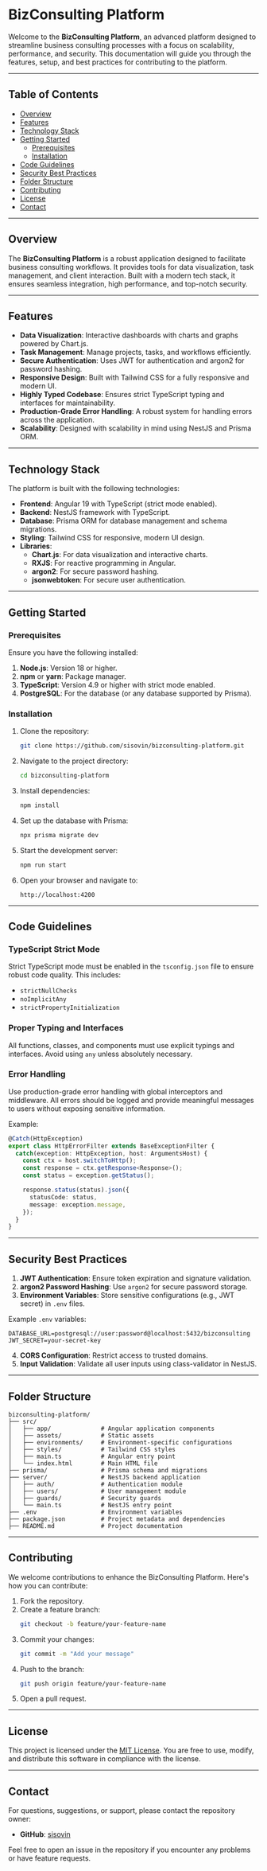 # BizConsulting Platform

Welcome to the **BizConsulting Platform**, an advanced platform designed to streamline business consulting processes with a focus on scalability, performance, and security. This documentation will guide you through the features, setup, and best practices for contributing to the platform.

---

## Table of Contents

- [Overview](#overview)
- [Features](#features)
- [Technology Stack](#technology-stack)
- [Getting Started](#getting-started)
  - [Prerequisites](#prerequisites)
  - [Installation](#installation)
- [Code Guidelines](#code-guidelines)
- [Security Best Practices](#security-best-practices)
- [Folder Structure](#folder-structure)
- [Contributing](#contributing)
- [License](#license)
- [Contact](#contact)

---

## Overview

The **BizConsulting Platform** is a robust application designed to facilitate business consulting workflows. It provides tools for data visualization, task management, and client interaction. Built with a modern tech stack, it ensures seamless integration, high performance, and top-notch security.

---

## Features

- **Data Visualization**: Interactive dashboards with charts and graphs powered by Chart.js.
- **Task Management**: Manage projects, tasks, and workflows efficiently.
- **Secure Authentication**: Uses JWT for authentication and argon2 for password hashing.
- **Responsive Design**: Built with Tailwind CSS for a fully responsive and modern UI.
- **Highly Typed Codebase**: Ensures strict TypeScript typing and interfaces for maintainability.
- **Production-Grade Error Handling**: A robust system for handling errors across the application.
- **Scalability**: Designed with scalability in mind using NestJS and Prisma ORM.

---

## Technology Stack

The platform is built with the following technologies:

- **Frontend**: Angular 19 with TypeScript (strict mode enabled).
- **Backend**: NestJS framework with TypeScript.
- **Database**: Prisma ORM for database management and schema migrations.
- **Styling**: Tailwind CSS for responsive, modern UI design.
- **Libraries**:
  - **Chart.js**: For data visualization and interactive charts.
  - **RXJS**: For reactive programming in Angular.
  - **argon2**: For secure password hashing.
  - **jsonwebtoken**: For secure user authentication.

---

## Getting Started

### Prerequisites

Ensure you have the following installed:

1. **Node.js**: Version 18 or higher.
2. **npm** or **yarn**: Package manager.
3. **TypeScript**: Version 4.9 or higher with strict mode enabled.
4. **PostgreSQL**: For the database (or any database supported by Prisma).

### Installation

1. Clone the repository:
   ```bash
   git clone https://github.com/sisovin/bizconsulting-platform.git
   ```

2. Navigate to the project directory:
   ```bash
   cd bizconsulting-platform
   ```

3. Install dependencies:
   ```bash
   npm install
   ```

4. Set up the database with Prisma:
   ```bash
   npx prisma migrate dev
   ```

5. Start the development server:
   ```bash
   npm run start
   ```

6. Open your browser and navigate to:
   ```
   http://localhost:4200
   ```

---

## Code Guidelines

### TypeScript Strict Mode

Strict TypeScript mode must be enabled in the `tsconfig.json` file to ensure robust code quality. This includes:

- `strictNullChecks`
- `noImplicitAny`
- `strictPropertyInitialization`

### Proper Typing and Interfaces

All functions, classes, and components must use explicit typings and interfaces. Avoid using `any` unless absolutely necessary.

### Error Handling

Use production-grade error handling with global interceptors and middleware. All errors should be logged and provide meaningful messages to users without exposing sensitive information.

Example:
```typescript
@Catch(HttpException)
export class HttpErrorFilter extends BaseExceptionFilter {
  catch(exception: HttpException, host: ArgumentsHost) {
    const ctx = host.switchToHttp();
    const response = ctx.getResponse<Response>();
    const status = exception.getStatus();

    response.status(status).json({
      statusCode: status,
      message: exception.message,
    });
  }
}
```

---

## Security Best Practices

1. **JWT Authentication**: Ensure token expiration and signature validation.
2. **argon2 Password Hashing**: Use `argon2` for secure password storage.
3. **Environment Variables**: Store sensitive configurations (e.g., JWT secret) in `.env` files.

Example `.env` variables:
```
DATABASE_URL=postgresql://user:password@localhost:5432/bizconsulting
JWT_SECRET=your-secret-key
```

4. **CORS Configuration**: Restrict access to trusted domains.
5. **Input Validation**: Validate all user inputs using class-validator in NestJS.

---

## Folder Structure

```
bizconsulting-platform/
├── src/
│   ├── app/              # Angular application components
│   ├── assets/           # Static assets
│   ├── environments/     # Environment-specific configurations
│   ├── styles/           # Tailwind CSS styles
│   ├── main.ts           # Angular entry point
│   └── index.html        # Main HTML file
├── prisma/               # Prisma schema and migrations
├── server/               # NestJS backend application
│   ├── auth/             # Authentication module
│   ├── users/            # User management module
│   ├── guards/           # Security guards
│   └── main.ts           # NestJS entry point
├── .env                  # Environment variables
├── package.json          # Project metadata and dependencies
├── README.md             # Project documentation
```

---

## Contributing

We welcome contributions to enhance the BizConsulting Platform. Here's how you can contribute:

1. Fork the repository.
2. Create a feature branch:
   ```bash
   git checkout -b feature/your-feature-name
   ```
3. Commit your changes:
   ```bash
   git commit -m "Add your message"
   ```
4. Push to the branch:
   ```bash
   git push origin feature/your-feature-name
   ```
5. Open a pull request.

---

## License

This project is licensed under the [MIT License](https://opensource.org/licenses/MIT). You are free to use, modify, and distribute this software in compliance with the license.

---

## Contact

For questions, suggestions, or support, please contact the repository owner:

- **GitHub**: [sisovin](https://github.com/sisovin)

Feel free to open an issue in the repository if you encounter any problems or have feature requests.
